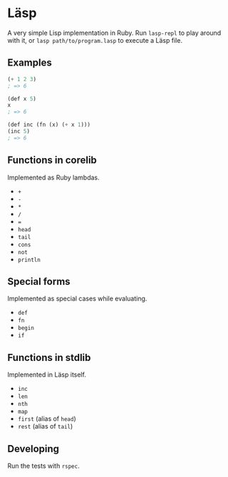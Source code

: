 # Läsp

A very simple Lisp implementation in Ruby. Run `lasp-repl` to play around with
it, or `lasp path/to/program.lasp` to execute a Läsp file.

## Examples

```lisp
(+ 1 2 3)
; => 6

(def x 5)
x
; => 6

(def inc (fn (x) (+ x 1)))
(inc 5)
; => 6
```

## Functions in corelib

Implemented as Ruby lambdas.

- `+`
- `-`
- `*`
- `/`
- `=`
- `head`
- `tail`
- `cons`
- `not`
- `println`

## Special forms

Implemented as special cases while evaluating.

- `def`
- `fn`
- `begin`
- `if`

## Functions in stdlib

Implemented in Läsp itself.

- `inc`
- `len`
- `nth`
- `map`
- `first` (alias of `head`)
- `rest` (alias of `tail`)

## Developing

Run the tests with `rspec`.
